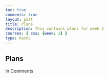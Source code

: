 ```yaml
---
toc: true
comments: true
layout: post
title: Plans
description: This contains plans for week 2
courses: { csa: {week: 2} }
type: hacks
---
```


## Plans
In Comments